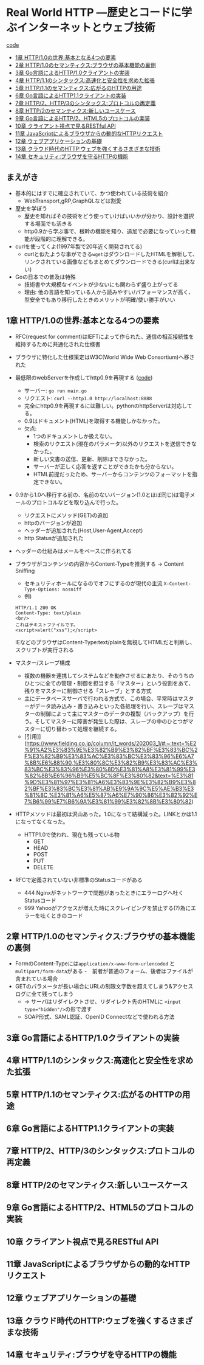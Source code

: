 # Real World HTTP ―歴史とコードに学ぶインターネットとウェブ技術

[code](https://github.com/1keiuu/playground/tree/main/go/rw_http)

- [1章 HTTP/1.0の世界:基本となる4つの要素](#1章-http10の世界基本となる4つの要素)  
- [2章 HTTP/1.0のセマンティクス:ブラウザの基本機能の裏側](#2章-http10のセマンティクスブラウザの基本機能の裏側)  
- [3章 Go言語によるHTTP/1.0クライアントの実装](#3章-Go言語によるhttp10クライアントの実装)  
- [4章 HTTP/1.1のシンタックス:高速化と安全性を求めた拡張](#4章-http11のシンタックス高速化と安全性を求めた拡張)  
- [5章 HTTP/1.1のセマンティクス:広がるのHTTPの用途](#5章-http11のセマンティクス広がるのhttpの用途)  
- [6章 Go言語によるHTTP1.1クライアントの実装](#6章-Go言語によるhttp11クライアントの実装)  
- [7章 HTTP/2、HTTP/3のシンタックス:プロトコルの再定義](#7章-HTTP2HTTP3のシンタックスhttpプロトコルの再定義)
- [8章 HTTP/2のセマンティクス:新しいユースケース](#8章-http2のセマンティクス新しいユースケース)
- [9章 Go言語によるHTTP/2、HTML5のプロトコルの実装](#9章-go言語によるhttp2html5のプロトコルの実装)
- [10章 クライアント視点で見るRESTful API](#10章-クライアント視点で見るrestful-api)
- [11章 JavaScriptによるブラウザからの動的なHTTPリクエスト](#11章-javaScriptによるブラウザからの動的なhttpリクエスト)
- [12章 ウェブアプリケーションの基礎](#12章-ウェブアプリケーションの基礎)
- [13章 クラウド時代のHTTP:ウェブを強くするさまざまな技術](#13章-クラウド時代のhttpウェブを強くするさまざまな技術)
- [14章 セキュリティ:ブラウザを守るHTTPの機能](#14章-セキュリティブラウザを守るhttpの機能)

## まえがき
- 基本的にはすでに確立されていて、かつ使われている技術を紹介
    - WebTransport,gRP,GraphQLなどは割愛 
- 歴史を学ぼう
    - 歴史を知ればその技術をどう使っていけばいいかが分かり、設計を選択する場面でも活きる
    - http0.9から学ぶ事で、根幹の機能を知り、追加で必要になっていった機能が段階的に理解できる。
- curlを使ってくよ(1997年製で20年近く開発されてる)
    - curlと似たような事ができる`wget`はダウンロードしたHTMLを解析して、リンクされている画像などもまとめてダウンロードできる(curlは出来ない)
- Goの日本での普及は特殊
    - 技術書や大規模なイベントが少ないにも関わらず盛り上がってる
    - 理由: 他の言語を知っている人から読みやすい/パフォーマンスが高く、型安全でもあり移行したときのメリットが明確/使い勝手がいい


## 1章 HTTP/1.0の世界:基本となる4つの要素
- RFC(request for comment)はIEFTによって作られた、通信の相互接続性を維持するために共通化された仕様書
- ブラウザに特化した仕様策定はW3C(World Wide Web Consortium)へ移された

- 最低限のwebServerを作成してhttp0.9を再現する ([code](https://github.com/1keiuu/playground/blob/main/go/rw_http/main.go))
    - サーバー: `go run main.go`
    - リクエスト: `curl --http1.0 http://localhost:8888`
    - 完全にhttp0.9を再現するには難しい。pythonのhttpServerは対応してる。
    - 0.9はドキュメント(HTML)を取得する機能しかなかった。
    - 欠点:   
        - 1つのドキュメントしか扱えない。
        - 検索のリクエスト(現在のパラメータ)以外のリクエストを送信できなかった。
        - 新しい文書の送信、更新、削除はできなかった。
        - サーバーが正しく応答を返すことができたかも分からない。
        - HTML前提だったため、サーバーからコンテンツのフォーマットを指定できない。

- 0.9から1.0へ移行する前の、名前のないバージョン(1.0とほぼ同じ)は電子メールのプロトコルなどを取り込んで行った。
    - リクエストにメソッド(GET)の追加
    - httpのバージョンが追加
    - ヘッダーが追加された(Host,User-Agent,Accept)
    - http Statusが追加された

- ヘッダーの仕組みはメールをベースに作られてる
- ブラウザがコンテンツの内容からContent-Typeを推測する → Content Sniffing
    - セキュリティホールになるのでオフにするのが現代の主流
        `X-Content-Type-Options: nosniff`
    - 例)
    ```
    HTTP/1.1 200 OK
    Content-Type: text/plain
    <br/>
    これはテキストファイルです。
    <script>alert("xss");</script>
    ```
    IEなどのブラウザはContent-Type:text/plainを無視してHTMLだと判断し、スクリプトが実行される
- マスター/スレーブ構成
    - 複数の機器を連携してシステムなどを動作させるにあたり、そのうちのひとつに全ての管理・制御を担当する「マスター」という役割をあて、残りをマスターに制御させる「スレーブ」とする方式
    - 主にデータベースサーバで行われる方式で、この場合、平常時はマスターがデータ読み込み・書き込みといった各処理を行い、スレーブはマスターの制御によって主にマスターのデータの複製（バックアップ）を行う。そしてマスターに障害が発生した際は、スレーブの中のひとつがマスターに切り替わって処理を継続する。
    - [引用]](https://www.fielding.co.jp/column/it_words/202003_1/#:~:text=%E2%91%A2%E3%83%9E%E3%82%B9%E3%82%BF%E3%83%BC%2F%E3%82%B9%E3%83%AC%E3%83%BC%E3%83%96%E6%A7%8B%E6%88%90,%E3%80%8C%E3%82%B9%E3%83%AC%E3%83%BC%E3%83%96%E3%80%8D%E3%81%A8%E3%81%99%E3%82%8B%E6%96%B9%E5%BC%8F%E3%80%82&text=%E3%81%9D%E3%81%97%E3%81%A6%E3%83%9E%E3%82%B9%E3%82%BF%E3%83%BC%E3%81%AB%E9%9A%9C%E5%AE%B3%E3%81%8C,%E3%81%A6%E5%87%A6%E7%90%86%E3%82%92%E7%B6%99%E7%B6%9A%E3%81%99%E3%82%8B%E3%80%82)
- HTTPメソッドは最初は沢山あった。1.0になって結構減った。LINKとかは1.1になってなくなった。
    - HTTP1.0で使われ、現在も残っている物
        - GET
        - HEAD
        - POST
        - PUT
        - DELETE
- RFCで定義されていない非標準のStatusコードがある
    - 444 Nginxがネットワークで問題があったときにエラーログへ吐くStatusコード
    - 999 Yahooがアクセスが増えた時にスクレイピングを禁止する(?)為にエラーを吐くときのコード
## 2章 HTTP/1.0のセマンティクス:ブラウザの基本機能の裏側
- FormのContent-Typeには`application/x-www-form-urlencoded` と `multipart/form-data`がある
    -　前者が普通のフォーム、後者はファイルが含まれている場合
- GETのパラメータが長い場合にURLの制限文字数を超えてしまう&アクセスログに全て残ってしまう
    - → サーバはリダイレクトさせ、リダイレクト先のHTMLに `<input type="hidden"/>`の形で渡す
    - SOAP形式、SAML認証、OpenID Connectなどで使われる方法
## 3章 Go言語によるHTTP/1.0クライアントの実装
## 4章 HTTP/1.1のシンタックス:高速化と安全性を求めた拡張
## 5章 HTTP/1.1のセマンティクス:広がるのHTTPの用途
## 6章 Go言語によるHTTP1.1クライアントの実装
## 7章 HTTP/2、HTTP/3のシンタックス:プロトコルの再定義
## 8章 HTTP/2のセマンティクス:新しいユースケース
## 9章 Go言語によるHTTP/2、HTML5のプロトコルの実装
## 10章 クライアント視点で見るRESTful API
## 11章 JavaScriptによるブラウザからの動的なHTTPリクエスト
## 12章 ウェブアプリケーションの基礎
## 13章 クラウド時代のHTTP:ウェブを強くするさまざまな技術
## 14章 セキュリティ:ブラウザを守るHTTPの機能